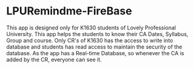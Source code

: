 # LPURemindme-FireBase

This app is designed only for K1630 students of Lovely Professional University. This app helps the students to know their CA Dates, Syllabus, Group and course.
Only CR's of K1630 has the access to write into database and students has read access to maintain the security of the database.
As the app has a Real-time Database, so whenever the CA is added by the CR, everyone can see it.

